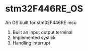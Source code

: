 # stm32F446RE_OS
An OS built for stm32F446RE mcu <br />
1. Built an input output terminal <br />
2. Implemented systick <br />
3. Handling interrupt <br />
